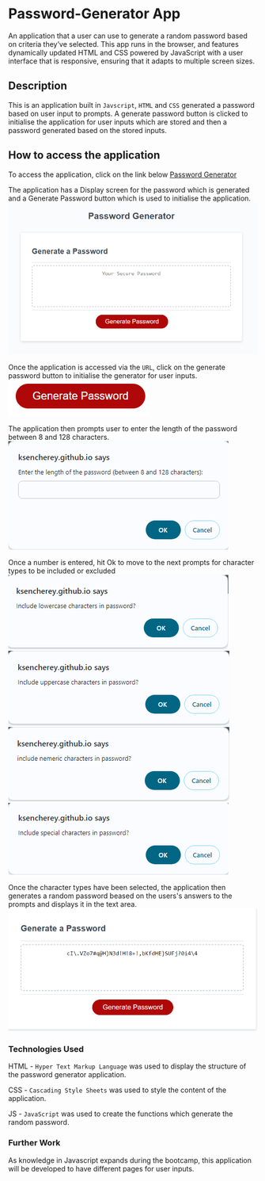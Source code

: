 # Password-Generator App

An application that a user can use to generate a random password based on criteria they’ve selected. This app runs in the browser, and features dynamically updated HTML and CSS powered by JavaScript with a user interface that is responsive, ensuring that it adapts to multiple screen sizes.

## Description

This is an application built in `Javscript`, `HTML` and `CSS` generated a password based on user input to prompts. A generate password button is clicked to initialise the application for user inputs which are stored and then a password generated based on the stored inputs.

## How to access the application

To access the application, click on the link below
[Password Generator](https://ksencherey.github.io/password-generator/)

The application has a Display screen for the password which is generated and a Generate Password button which is used to initialise the application.
![Password Generator App](./images/PasswordGeneratorApp.png)

Once the application is accessed via the `URL`, click on the generate password button to initialise the generator for user inputs.
![Generate Password Button](./images/GeneratePassword.png)

The application then prompts user to enter the length of the password between 8 and 128 characters.
![Password Length Prompt](./images/PasswordLengthPrompt.png)

Once a number is entered, hit Ok to move to the next prompts for character types to be included or excluded
![Lower case prompt](./images/lowercaseprompt.png)
![Upper case prompt](./images/uppercaseprompt.png)
![Numeric character prompt](./images/numeric.png)
![Special Character prompt](./images/specialCharacter.png)

Once the character types have been selected, the application then generates a random password beased on the users's answers to the prompts and displays it in the text area.
![Password Generated in the Text Area](./images/PasswordGenerated.png)

### Technologies Used

HTML - `Hyper Text Markup Language` was used to display the structure of the password generator application.

CSS - `Cascading Style Sheets` was used to style the content of the application.

JS - `JavaScript` was used to create the functions which generate the random password.

### Further Work

As knowledge in Javascript expands during the bootcamp, this application will be developed to have different pages for user inputs.

